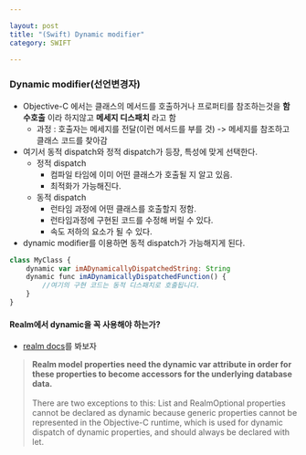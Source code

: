 ```yaml
---

layout: post
title: "(Swift) Dynamic modifier"
category: SWIFT

---
```


### Dynamic modifier(선언변경자)
* Objective-C 에서는 클래스의 메서드를 호출하거나 프로퍼티를 참조하는것을 **함수호출** 이라 하지않고 **메세지 디스패치** 라고 함
    * 과정 : 호출자는 메세지를 전달(이런 메서드를 부를 것) -> 메세지를 참조하고 클래스 코드를 찾아감
* 여기서 동적 dispatch와 정적 dispatch가 등장, 특성에 맞게 선택한다.
    * 정적 dispatch
        * 컴파일 타임에 이미 어떤 클래스가 호출될 지 알고 있음.
        * 최적화가 가능해진다.
    * 동적 dispatch
        * 런타임 과정에 어떤 클래스를 호출할지 정함.
        * 런타임과정에 구현된 코드를 수정해 버릴 수 있다.
        * 속도 저하의 요소가 될 수 있다.
* dynamic modifier를 이용하면 동적 dispatch가 가능해지게 된다.

```javascript
class MyClass {
    dynamic var imADynamicallyDispatchedString: String
    dynamic func imADynamicallyDispatchedFunction() {
        //여기의 구현 코드는 동적 디스패치로 호출됩니다.
    }
}
```
#### Realm에서 dynamic을 꼭 사용해야 하는가?
* [realm docs](https://realm.io/docs/swift/latest/#property-attributes)를 봐보자

> **Realm model properties need the dynamic var attribute in order for these properties to become accessors for the underlying database data.**<br/><br/>
There are two exceptions to this: List and RealmOptional properties cannot be declared as dynamic because generic properties cannot be represented in the Objective-C runtime, which is used for dynamic dispatch of dynamic properties, and should always be declared with let.

 <br/><br/>
